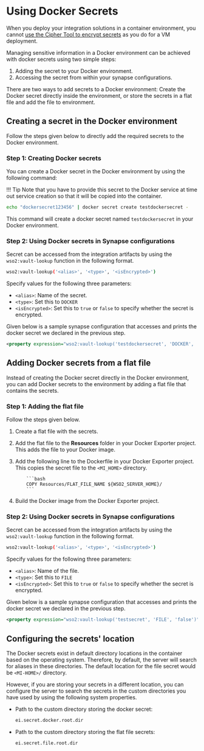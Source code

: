 # Using Docker Secrets

When you deploy your integration solutions in a container environment, you cannot [use the Cipher Tool to encrypt secrets](../../../develop/creating-artifacts/encrypting-synapse-passwords) as you do for a VM deployment.

Managing sensitive information in a Docker environment can be achieved with docker secrets using two simple steps:

1.	Adding the secret to your Docker environment.
2.	Accessing the secret from within your synapse configurations.

There are two ways to add secrets to a Docker environment: Create the Docker secret directly inside the environment, or store the secrets in a flat file and add the file to environment.

## Creating a secret in the Docker environment

Follow the steps given below to directly add the required secrets to the Docker environment.

### Step 1: Creating Docker secrets

You can create a Docker secret in the Docker environment by using the following command:

!!! Tip
		Note that you have to provide this secret to the Docker service at time out service creation so that it will be copied into the container.

```bash
echo "dockersecret123456" | docker secret create testdockersecret -
```
This command will create a docker secret named `testdockersecret` in your Docker environment.

### Step 2: Using Docker secrets in Synapse configurations

Secret can be accessed from the integration artifacts by using the `wso2:vault-lookup` function in the following format.

```bash
wso2:vault-lookup('<alias>', '<type>', '<isEncrypted>')
```

Specify values for the following three parameters:

-	`<alias>`: Name of the secret.
- `<type>`: Set this to `DOCKER`
-	`<isEncrypted>`: Set this to `true` or `false` to specify whether the secret is encrypted.

Given below is a sample synapse configuration that accesses and prints the docker secret we declared in the previous step.

```xml
<property expression="wso2:vault-lookup('testdockersecret', 'DOCKER', 'false')" name="secret"/>
```

## Adding Docker secrets from a flat file

Instead of creating the Docker secret directly in the Docker environment, you can add Docker secrets to the environment by adding a flat file that contains the secrets.

### Step 1: Adding the flat file

Follow the steps given below.

1.	Create a flat file with the secrets.
2.	Add the flat file to the **Resources** folder in your Docker Exporter project. This adds the file to your Docker image.
3.	Add the following line to the Dockerfile in your Docker Exporter project. This copies the secret file to the `<MI_HOME>` directory.

			```bash
			COPY Resources/FLAT_FILE_NAME ${WSO2_SERVER_HOME}/
			```
4.  Build the Docker image from the Docker Exporter project.

### Step 2: Using Docker secrets in Synapse configurations

Secret can be accessed from the integration artifacts by using the `wso2:vault-lookup` function in the following format.

```bash
wso2:vault-lookup('<alias>', '<type>', '<isEncrypted>')
```

Specify values for the following three parameters:

-	`<alias>`: Name of the file.
- `<type>`: Set this to `FILE`
-	`<isEncrypted>`: Set this to `true` or `false` to specify whether the secret is encrypted.

Given below is a sample synapse configuration that accesses and prints the docker secret we declared in the previous step.

```xml
<property expression="wso2:vault-lookup('testsecret', 'FILE', 'false')" name="secret"/>
```

## Configuring the secrets' location
The Docker secrets exist in default directory locations in the container based on the operating system. Therefore, by default, the server will search for aliases in these directories. The default location for the file secret would be `<MI-HOME>/` directory.

However, if you are storing your secrets in a different location, you can configure the server to search the secrets in the custom directories you have used by using the following system properties.

-	Path to the custom directory storing the docker secret:

	```bash
	ei.secret.docker.root.dir
	```

-	Path to the custom directory storing the flat file secrets:

	```bash
	ei.secret.file.root.dir
	```
